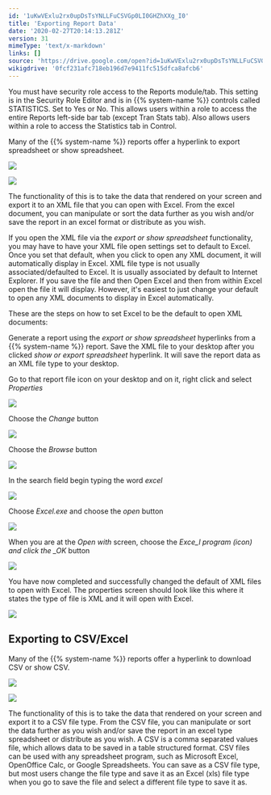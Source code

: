 ```yaml
---
id: '1uKwVExlu2rx0upDsTsYNLLFuCSVGp0LI0GHZhXXg_I0'
title: 'Exporting Report Data'
date: '2020-02-27T20:14:13.281Z'
version: 31
mimeType: 'text/x-markdown'
links: []
source: 'https://drive.google.com/open?id=1uKwVExlu2rx0upDsTsYNLLFuCSVGp0LI0GHZhXXg_I0'
wikigdrive: '0fcf231afc718eb196d7e9411fc515dfca8afcb6'
---
```

You must have security role access to the Reports module/tab. This setting is in the Security Role Editor and is in {{% system-name %}} controls called STATISTICS. Set to Yes or No. This allows users within a role to access the entire Reports left-side bar tab (except Tran Stats tab). Also allows users within a role to access the Statistics tab in Control.

Many of the {{% system-name %}} reports offer a hyperlink to export spreadsheet or show spreadsheet.

![](../exporting-report-data.assets/db0134e66bb4d05762650a41688304f6.png)

![](../exporting-report-data.assets/be76e31130c0f58aaeb3e46f47099ea7.png)

The functionality of this is to take the data that rendered on your screen and export it to an XML file that you can open with Excel. From the excel document, you can manipulate or sort the data further as you wish and/or save the report in an excel format or distribute as you wish.

If you open the XML file via the *export or show spreadsheet* functionality, you may have to have your XML file open settings set to default to Excel. Once you set that default, when you click to open any XML document, it will automatically display in Excel. XML file type is not usually associated/defaulted to Excel. It is usually associated by default to Internet Explorer. If you save the file and then Open Excel and then from within Excel open the file it will display. However, it's easiest to just change your default to open any XML documents to display in Excel automatically.

These are the steps on how to set Excel to be the default to open XML documents:

Generate a report using the *export or show spreadsheet* hyperlinks from a {{% system-name %}} report. Save the XML file to your desktop after you clicked *show or export spreadsheet* hyperlink. It will save the report data as an XML file type to your desktop.

Go to that report file icon on your desktop and on it, right click and select *Properties*

![](../exporting-report-data.assets/af480702bf7a99e32fc822f21f47b3cb.png)

Choose the *Change* button

![](../exporting-report-data.assets/f89155092904fceee72a884dec322da3.png)

Choose the *Browse* button

![](../exporting-report-data.assets/bb61aa4d59dfeb6ce0db77da31c29519.png)

In the search field begin typing the word *excel*

![](../exporting-report-data.assets/fccdc828ee7e4471f06e3cb31a9e2c44.png)

Choose *Excel.exe* and choose the *open* button

![](../exporting-report-data.assets/1b5896d7deb0168dc9089a6c7f0a927b.png)

When you are at the *Open with* screen, choose the *Exce_l program (icon) and click the _OK* button

![](../exporting-report-data.assets/57d1b75b059b0b7e4bf6edb1bc42f88b.png)

You have now completed and successfully changed the default of XML files to open with Excel. The properties screen should look like this where it states the type of file is XML and it will open with Excel.

![](../exporting-report-data.assets/c91941e99695625a03575e0478267599.png)

## Exporting to CSV/Excel

Many of the {{% system-name %}} reports offer a hyperlink to download CSV or show CSV.

![](../exporting-report-data.assets/9bc09bb974f55d098ea1cfa2c11ac5db.png)

![](../exporting-report-data.assets/e06e68317ed21cbe666bf0fbcabf02b9.png)

The functionality of this is to take the data that rendered on your screen and export it to a CSV file type. From the CSV file, you can manipulate or sort the data further as you wish and/or save the report in an excel type spreadsheet or distribute as you wish. A CSV is a comma separated values file, which allows data to be saved in a table structured format. CSV files can be used with any spreadsheet program, such as Microsoft Excel, OpenOffice Calc, or Google Spreadsheets. You can save as a CSV file type, but most users change the file type and save it as an Excel (xls) file type when you go to save the file and select a different file type to save it as.
